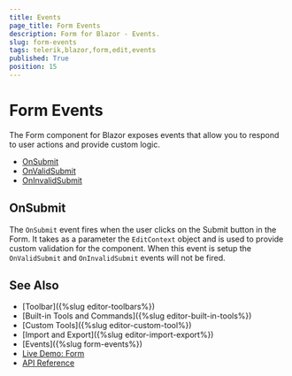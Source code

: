 ```yaml
---
title: Events
page_title: Form Events
description: Form for Blazor - Events.
slug: form-events
tags: telerik,blazor,form,edit,events
published: True
position: 15
---
```


# Form Events

The Form component for Blazor exposes events that allow you to respond to user actions and provide custom logic.

* [OnSubmit](#onsubmit)
* [OnValidSubmit](#onvalidsubmit)
* [OnInvalidSubmit](#oninvalidsubmit)

## OnSubmit

The `OnSubmit` event fires when the user clicks on the Submit button in the Form. It takes as a parameter the `EditContext` object and is used to provide custom validation for the component. When this event is setup the `OnValidSubmit` and `OnInvalidSubmit` events will not be fired.

## See Also

  * [Toolbar]({%slug editor-toolbars%})
  * [Built-in Tools and Commands]({%slug editor-built-in-tools%})
  * [Custom Tools]({%slug editor-custom-tool%})
  * [Import and Export]({%slug editor-import-export%})
  * [Events]({%slug form-events%})
  * [Live Demo: Form](https://demos.telerik.com/blazor-ui/form/overview)
  * [API Reference](https://docs.telerik.com/blazor-ui/api/Telerik.Blazor.Components.TelerikEditor)
   
